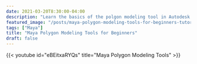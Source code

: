```yaml
---
date: 2021-03-20T8:30:00-04:00
description: "Learn the basics of the polgon modeling tool in Autodesk Maya"
featured_image: "/posts/maya-polygon-modeling-tools-for-beginners-tutorial/maya-intro-polygon-modeling-tools.jpg"
tags: ["Maya"]
title: "Maya Polygon Modeling Tools for Beginners"
draft: false
---
```


{{< youtube id="eBEitxaRYQs" title="Maya Polygon Modeling Tools" >}}
